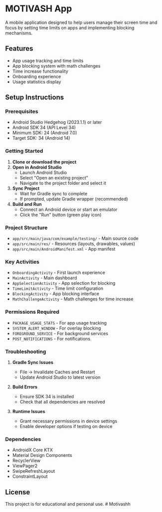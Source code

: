 # MOTIVASH App

A mobile application designed to help users manage their screen time and focus by setting time limits on apps and implementing blocking mechanisms.

## Features

- App usage tracking and time limits
- App blocking system with math challenges
- Time increase functionality
- Onboarding experience
- Usage statistics display

## Setup Instructions

### Prerequisites
- Android Studio Hedgehog (2023.1.1) or later
- Android SDK 34 (API Level 34)
- Minimum SDK: 24 (Android 7.0)
- Target SDK: 34 (Android 14)

### Getting Started

1. **Clone or download the project**
2. **Open in Android Studio**
   - Launch Android Studio
   - Select "Open an existing project"
   - Navigate to the project folder and select it
3. **Sync Project**
   - Wait for Gradle sync to complete
   - If prompted, update Gradle wrapper (recommended)
4. **Build and Run**
   - Connect an Android device or start an emulator
   - Click the "Run" button (green play icon)

### Project Structure

- `app/src/main/java/com/example/testing/` - Main source code
- `app/src/main/res/` - Resources (layouts, drawables, values)
- `app/src/main/AndroidManifest.xml` - App manifest

### Key Activities

- `OnboardingActivity` - First launch experience
- `MainActivity` - Main dashboard
- `AppSelectionActivity` - App selection for blocking
- `TimeLimitActivity` - Time limit configuration
- `BlockingActivity` - App blocking interface
- `MathChallengeActivity` - Math challenges for time increase

### Permissions Required

- `PACKAGE_USAGE_STATS` - For app usage tracking
- `SYSTEM_ALERT_WINDOW` - For overlay blocking
- `FOREGROUND_SERVICE` - For background services
- `POST_NOTIFICATIONS` - For notifications

### Troubleshooting

1. **Gradle Sync Issues**
   - File → Invalidate Caches and Restart
   - Update Android Studio to latest version

2. **Build Errors**
   - Ensure SDK 34 is installed
   - Check that all dependencies are resolved

3. **Runtime Issues**
   - Grant necessary permissions in device settings
   - Enable developer options if testing on device

### Dependencies

- AndroidX Core KTX
- Material Design Components
- RecyclerView
- ViewPager2
- SwipeRefreshLayout
- ConstraintLayout

## License

This project is for educational and personal use.
#   M o t i v a s h h  
 